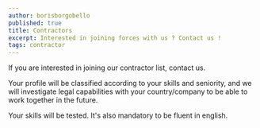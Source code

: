 ```yaml
---
author: borisborgobello
published: true
title: Contractors
excerpt: Interested in joining forces with us ? Contact us !
tags: contractor
---
```


If you are interested in joining our contractor list, contact us.

Your profile will be classified according to your skills and seniority, and we will investigate legal capabilities with your country/company to be able to work together in the future.

Your skills will be tested. It's also mandatory to be fluent in english.